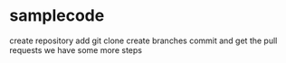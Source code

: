 # samplecode
create repository
add git clone
create branches
commit and get the pull requests
we have some more steps
